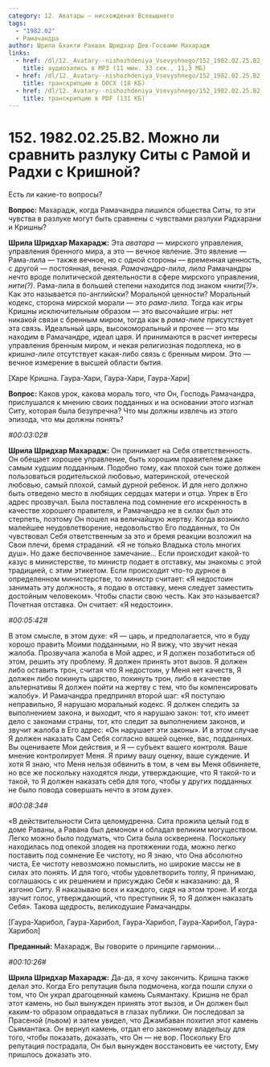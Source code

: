 ```yaml
---
category: 12. Аватары — нисхождения Всевышнего
tags:
  - "1982.02"
  - Рамачандра
author: Шрила Бхакти Ракшак Шридхар Дев-Госвами Махарадж
links:
  - href: /dl/12._Avatary--nishozhdeniya_Vsevyshnego/152_1982.02.25.B2_SridharMj_Mozhno_li_sravnit_razluku_Sity_s_Ramoj_i_Radhi_s_Krishnoj.mp3
    title: аудиозапись в MP3 (11 мин. 33 сек., 11,3 МБ)
  - href: /dl/12._Avatary--nishozhdeniya_Vsevyshnego/152_1982.02.25.B2_SridharMj_Mozhno_li_sravnit_razluku_Sity_s_Ramoj_i_Radhi_s_Krishnoj.docx
    title: транскрипцию в DOCX (18 КБ)
  - href: /dl/12._Avatary--nishozhdeniya_Vsevyshnego/152_1982.02.25.B2_SridharMj_Mozhno_li_sravnit_razluku_Sity_s_Ramoj_i_Radhi_s_Krishnoj.pdf
    title: транскрипцию в PDF (131 КБ)
---
```


# 152. 1982.02.25.B2. Можно ли сравнить разлуку Ситы с Рамой и Радхи с Кришной?

Есть ли какие-то вопросы?

**Вопрос:** Махарадж, когда Рамачандра лишился общества Ситы, то эти чувства в разлуке могут быть сравнены с чувствами разлуки Радхарани и Кришны?

**Шрила Шридхар Махарадж:** Эта *аватара* — мирского управления, управления бренного мира, а это — вечное явление. Это явление — Рама-лила — также вечное, но с одной стороны — временная ценность, с другой — постоянная, вечная. *Рамачандра-лила*, *лила* Рамачандры нечто вроде политической деятельности в сфере мирского управления, *нити(?)*. Рама-лила в большей степени находится под знаком «*нити(?)*». Как это называется по-английски? Моральной ценности? Моральный кодекс, сторона мирской морали — это *рама-лила*. Тогда как игры Кришны исключительным образом — это высочайшие игры: нет никакой связи с бренным миром, тогда как в *рама-лиле* присутствует эта связь. Идеальный царь, высокоморальный и прочее — это мы находим в Рамачандре, идеал царя. И принимаются в расчет интересы управления бренным миром, и некая религиозная подоплека, но в *кришна-лиле* отсутствует какая-либо связь с бренным миром. Это — вечное измерение в высшей области бытия.

[Харе Кришна. Гаура-Хари, Гаура-Хари, Гаура-Хари]

**Вопрос:** Каков урок, какова мораль того, что Он, Господь Рамачандра, прислушался к мнению своих подданных и на основании этого изгнал Ситу, которая была безупречна? Что мы должны извлечь из этого эпизода, что мы должны понять?

*#00:03:02#*

**Шрила Шридхар Махарадж:** Он принимает на Себя ответственность. Он обещает хорошее управление, быть хорошим правителем даже самым худшим подданным. Подобно тому, как плохой сын тоже должен пользоваться родительской любовью, материнской, отеческой любовью, самый плохой, самый дурной ребенок. И для него должно быть отведено место в любящих сердцах матери и отца. Упрек в Его адрес прозвучал. Была поставлена под сомнение его искренность в качестве хорошего правителя, и Рамачандра не в силах был это стерпеть, поэтому Он пошел на величайшую жертву. Когда возникло малейшее неудовлетворение, недовольство Его подданных, то Он чувствовал Себя ответственным за это и бремя реакции возложил на Свои плечи, бремя страданий. «Я не только Владыка столь многих душ». Но даже беспочвенное замечание… Если происходит какой-то казус в министерстве, то министр подает в отставку, мы знакомы с этой традицией, с этим этикетом. Если происходит что-то дурное в определенном министерстве, то министр считает: «Я недостоин занимать эту должность, я подаю в отставку, меня следует заместить достойным человеком». Чтобы спасти свою честь. Как это называется? Почетная отставка. Он считает: «Я недостоин».

*#00:05:42#*

В этом смысле, в этом духе: «Я — царь, и предполагается, что я буду хорошо править Моими подданными, но Я вижу, что звучит некая жалоба. Прозвучала жалоба в Мой адрес, и Я должен позаботиться об этом, решить эту проблему. Я должен принять этот вызов. Я должен либо оставить трон, считая что Я недостоин, у Меня нет качеств, Я должен либо покинуть царство, покинуть трон, либо в качестве альтернативы Я должен пойти на жертву с тем, что бы компенсировать жалобу». И Рамачандра предпринял второй шаг: «Я поступаю неправильно, Я нарушаю моральный кодекс. Я должен следить за выполнением закона, и выходит, что я нарушаю закон: тот, кто имеет дело с законами страны, тот, кто следит за выполнением законов, и звучит жалоба в Его адрес: «Он нарушает эти законы». И в этом случае Я должен наказать Сам Себя согласно вашей оценке, вас, подданных. Вы оцениваете Мои действия, и Я — субъект вашего контроля. Ваше мнение контролирует Меня. Я приму вашу оценку, ваше суждение. И хотя Я знаю, что Меня нельзя обвинить в том, в чем вы Меня обвиняете, но все же поскольку находятся люди, утверждающие, что Я такой-то и такой, то Я должен наказать себя для того, чтобы у других подданных не было повода совершать нечто в этом духе».

*#00:08:34#*

«В действительности Сита целомудренна. Сита прожила целый год в доме Раваны, а Равана был демоном и обладал великим могуществом. Легко можно было подумать, что Сита была осквернена. Поскольку находилась под опекой злодея на протяжении года, можно легко поставить под сомнение Ее чистоту, но Я знаю, что Она абсолютно чиста, Ее чистоту невозможно помыслить, но широкие массы не в силах это понять. И для того, чтобы удовлетворить толпу, Я принимаю, соглашаюсь с их решением и присуждаю Себя к наказанию: да, Я изгоню Ситу. Я наказываю всех и каждого, сидя на этом троне. И когда звучит голос, утверждающий, что преступник Я, то Я должен наказать Себя». Такова щедрость, великодушие Рамачандры.

[Гаура-Харибол, Гаура-Харибол, Гаура-Харибол, Гаура-Харибол, Гаура-Харибол]

**Преданный:** Махарадж, Вы говорите о принципе гармонии…

*#00:10:26#*

**Шрила Шридхар Махарадж:** Да-да, я хочу закончить. Кришна также делал это. Когда Его репутация была подмочена, когда пошли слухи о том, что Он украл драгоценный камень Сьямантаку. Кришна не брал этот камень, но был вынужден принять этот вызов, и Он должен был каким-то образом оправдаться в глазах публики. Он последовал за Прасеной (львом) и затем увидел, что Джамбаван похитил этот камень Сьямантака. Он вернул камень, отдал его законному владельцу для того, чтобы показать, доказать, что Он — не вор. Поскольку Его репутация пострадала, Он был вынужден восстановить ее чистоту, Ему пришлось доказать это.

